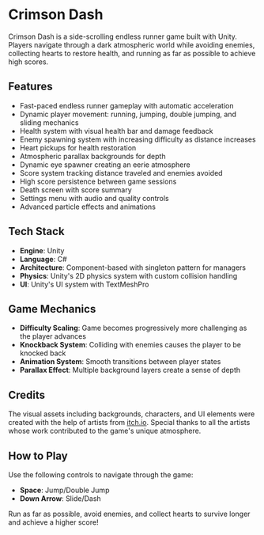 # Crimson Dash

Crimson Dash is a side-scrolling endless runner game built with Unity. Players navigate through a dark atmospheric world while avoiding enemies, collecting hearts to restore health, and running as far as possible to achieve high scores.

## Features

- Fast-paced endless runner gameplay with automatic acceleration
- Dynamic player movement: running, jumping, double jumping, and sliding mechanics
- Health system with visual health bar and damage feedback
- Enemy spawning system with increasing difficulty as distance increases
- Heart pickups for health restoration
- Atmospheric parallax backgrounds for depth
- Dynamic eye spawner creating an eerie atmosphere
- Score system tracking distance traveled and enemies avoided
- High score persistence between game sessions
- Death screen with score summary
- Settings menu with audio and quality controls
- Advanced particle effects and animations

## Tech Stack

- **Engine**: Unity
- **Language**: C#
- **Architecture**: Component-based with singleton pattern for managers
- **Physics**: Unity's 2D physics system with custom collision handling
- **UI**: Unity's UI system with TextMeshPro

## Game Mechanics

- **Difficulty Scaling**: Game becomes progressively more challenging as the player advances
- **Knockback System**: Colliding with enemies causes the player to be knocked back
- **Animation System**: Smooth transitions between player states
- **Parallax Effect**: Multiple background layers create a sense of depth

## Credits

The visual assets including backgrounds, characters, and UI elements were created with the help of artists from [itch.io](https://itch.io). Special thanks to all the artists whose work contributed to the game's unique atmosphere.

## How to Play

Use the following controls to navigate through the game:
- **Space**: Jump/Double Jump
- **Down Arrow**: Slide/Dash

Run as far as possible, avoid enemies, and collect hearts to survive longer and achieve a higher score!
